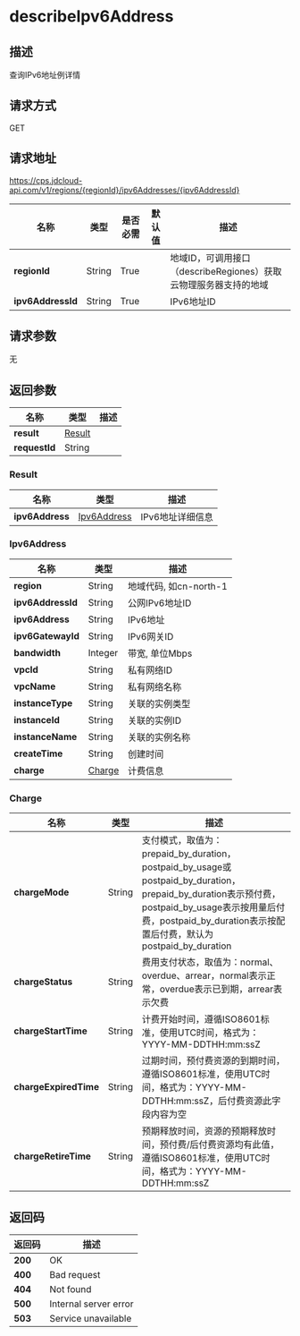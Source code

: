 # describeIpv6Address


## 描述
查询IPv6地址例详情

## 请求方式
GET

## 请求地址
https://cps.jdcloud-api.com/v1/regions/{regionId}/ipv6Addresses/{ipv6AddressId}

|名称|类型|是否必需|默认值|描述|
|---|---|---|---|---|
|**regionId**|String|True| |地域ID，可调用接口（describeRegiones）获取云物理服务器支持的地域|
|**ipv6AddressId**|String|True| |IPv6地址ID|

## 请求参数
无


## 返回参数
|名称|类型|描述|
|---|---|---|
|**result**|[Result](describeipv6address#result)| |
|**requestId**|String| |

### <div id="result">Result</div>
|名称|类型|描述|
|---|---|---|
|**ipv6Address**|[Ipv6Address](describeipv6address#ipv6address)|IPv6地址详细信息|
### <div id="ipv6address">Ipv6Address</div>
|名称|类型|描述|
|---|---|---|
|**region**|String|地域代码, 如cn-north-1|
|**ipv6AddressId**|String|公网IPv6地址ID|
|**ipv6Address**|String|IPv6地址|
|**ipv6GatewayId**|String|IPv6网关ID|
|**bandwidth**|Integer|带宽, 单位Mbps|
|**vpcId**|String|私有网络ID|
|**vpcName**|String|私有网络名称|
|**instanceType**|String|关联的实例类型|
|**instanceId**|String|关联的实例ID|
|**instanceName**|String|关联的实例名称|
|**createTime**|String|创建时间|
|**charge**|[Charge](describeipv6address#charge)|计费信息|
### <div id="charge">Charge</div>
|名称|类型|描述|
|---|---|---|
|**chargeMode**|String|支付模式，取值为：prepaid_by_duration，postpaid_by_usage或postpaid_by_duration，prepaid_by_duration表示预付费，postpaid_by_usage表示按用量后付费，postpaid_by_duration表示按配置后付费，默认为postpaid_by_duration|
|**chargeStatus**|String|费用支付状态，取值为：normal、overdue、arrear，normal表示正常，overdue表示已到期，arrear表示欠费|
|**chargeStartTime**|String|计费开始时间，遵循ISO8601标准，使用UTC时间，格式为：YYYY-MM-DDTHH:mm:ssZ|
|**chargeExpiredTime**|String|过期时间，预付费资源的到期时间，遵循ISO8601标准，使用UTC时间，格式为：YYYY-MM-DDTHH:mm:ssZ，后付费资源此字段内容为空|
|**chargeRetireTime**|String|预期释放时间，资源的预期释放时间，预付费/后付费资源均有此值，遵循ISO8601标准，使用UTC时间，格式为：YYYY-MM-DDTHH:mm:ssZ|

## 返回码
|返回码|描述|
|---|---|
|**200**|OK|
|**400**|Bad request|
|**404**|Not found|
|**500**|Internal server error|
|**503**|Service unavailable|
